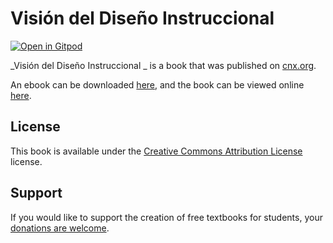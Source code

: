 # Visión del Diseño Instruccional 

[![Open in Gitpod](https://gitpod.io/button/open-in-gitpod.svg)](https://gitpod.io/from-referrer/)

_Visión del Diseño Instruccional _ is a book that was published on [cnx.org](https://cnx.org/).

An ebook can be downloaded [here](https://github.com/cnx-user-books/cnxbook-vision-del-diseno-instruccional/releases/latest), and the book can be viewed online [here](https://github.com/cnx-user-books/cnxbook-vision-del-diseno-instruccional/releases/latest).

## License
This book is available under the [Creative Commons Attribution License](./LICENSE) license.

## Support
If you would like to support the creation of free textbooks for students, your [donations are welcome](https://riceconnect.rice.edu/donation/support-openstax-banner).
